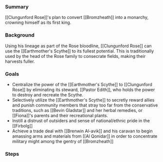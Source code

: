 ### Summary
[[Clungunford Rose]]'s plan to convert [[Bromzheath]] into a monarchy, crowning himself as its first king. 

### Background
Using his lineage as part of the Rose bloodline, [[Clungunford Rose]] can use the [[Earthmother's Scythe]] to its fullest potential. This is traditionally used by the head of the Rose family to consecrate fields, making their harvests fuller.


### Goals
- Centralize the power of the [[Earthmother's Scythe]] to [[Clungunford Rose]] by eliminating its steward, [[Pastor Edith]], who holds the power to destroy and recreate the Scythe.
- Selectively utilize the [[Earthmother's Scythe]] to secretly reward allies and punish community members that stray too far from the conservative traditions, such as [[Bevin Gladstar]] and her herbal remedies, or [[Fiona]]'s parents and their recreational plants. 
- Instill a distrust of outsiders and sense of national/ethnic pride in the [[Firbolg]]
- Achieve a trade deal with [[Brenwin Al-avik]] and his caravan to begin amassing arms and materials from [[Al Qonidar]] in order to concentrate military might among the gentry of [[Bromzheath]]
### Steps

